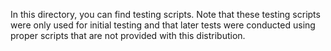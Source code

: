 In this directory, you can find testing scripts. Note that these testing scripts were only used for initial testing and that later tests were conducted using proper scripts that are not provided with this distribution.


